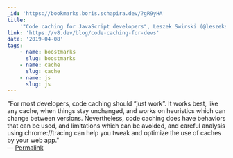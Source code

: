 ```yaml
---
_id: 'https://bookmarks.boris.schapira.dev/?gR9yHA'
title:
    '"Code caching for JavaScript developers", Leszek Swirski (@leszekswirski)'
link: 'https://v8.dev/blog/code-caching-for-devs'
date: '2019-04-08'
tags:
    - name: boostmarks
      slug: boostmarks
    - name: cache
      slug: cache
    - name: js
      slug: js
---
```


&quot;For most developers, code caching should “just work”. It works best, like
any cache, when things stay unchanged, and works on heuristics which can change
between versions. Nevertheless, code caching does have behaviors that can be
used, and limitations which can be avoided, and careful analysis using
chrome://tracing can help you tweak and optimize the use of caches by your web
app.&quot; <br>&#8212;
<a href="https://bookmarks.boris.schapira.dev/?gR9yHA" title="Permalink">Permalink</a>
